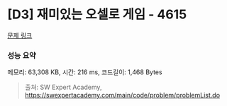 # [D3] 재미있는 오셀로 게임 - 4615 

[문제 링크](https://swexpertacademy.com/main/code/problem/problemDetail.do?contestProbId=AWQmA4uK8ygDFAXj) 

### 성능 요약

메모리: 63,308 KB, 시간: 216 ms, 코드길이: 1,468 Bytes



> 출처: SW Expert Academy, https://swexpertacademy.com/main/code/problem/problemList.do